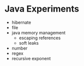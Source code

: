# Java Experiments

- hibernate
- file
- java memory management
  - escaping references
  - soft leaks
- number
- regex
- recursive exponent
